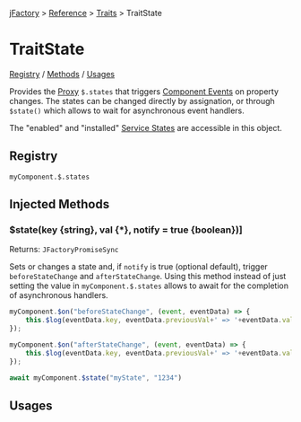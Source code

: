 [jFactory](index.md) > [Reference](ref-index.md) > [Traits](ref-index.md#traits-component-features) > TraitState

# TraitState

[Registry](#registry) / [Methods](#injected-methods) / [Usages](#usages)

Provides the [Proxy](https://developer.mozilla.org/en-US/docs/Web/JavaScript/Reference/Global_Objects/Proxy) `$.states` that triggers [Component Events](TraitEvents.md) on property changes.
The states can be changed directly by assignation, or through `$state()` which allows
to wait for asynchronous event handlers.
      
The "enabled" and "installed" [Service States](TraitService-States.md) are accessible in this object.

## Registry
`myComponent.$.states`

## Injected Methods

### $state(key {string}, val {*}, notify = true {boolean})]

Returns: `JFactoryPromiseSync`

Sets or changes a state and, if `notify` is true (optional default), trigger `beforeStateChange` and `afterStateChange`.
Using this method instead of just setting the value in `myComponent.$.states`
allows to await for the completion of asynchronous handlers.  

```javascript
myComponent.$on("beforeStateChange", (event, eventData) => {
    this.$log(eventData.key, eventData.previousVal+' => '+eventData.val)
});

myComponent.$on("afterStateChange", (event, eventData) => {
    this.$log(eventData.key, eventData.previousVal+' => '+eventData.val)
});

await myComponent.$state("myState", "1234")
``` 

## Usages
<!--
```javascript
import { jFactory } from "jfactory";

let myComponent = jFactory("myComponent", {
    onEnable() {
        this.on("beforeStateChange", ()=>{
        });    
        this.on("afterStateChange", ()=>{
        })    
    }   
});

(async function(){
    await myComponent.$install(true);
    myComponent.$.states.name = "John";
    await myComponent.$setState("name", "John Doe")
}())
```
-->